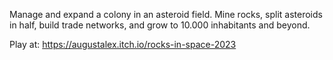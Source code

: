 Manage and expand a colony in an asteroid field. Mine rocks, split asteroids in half, build trade networks, and grow to 10.000 inhabitants and beyond.

Play at:
https://augustalex.itch.io/rocks-in-space-2023

